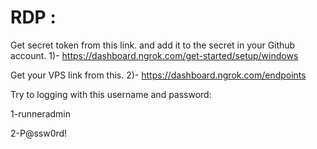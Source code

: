 # RDP : 

Get secret token from this link. and add it to the secret in your Github account.
1)- https://dashboard.ngrok.com/get-started/setup/windows

Get your VPS link from this.
2)- https://dashboard.ngrok.com/endpoints


Try to logging with this username and password:

1-runneradmin

2-P@ssw0rd!
